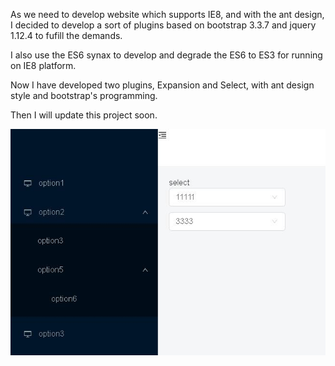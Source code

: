 As we need to develop website which supports IE8, and with the ant design, I decided to develop a sort of plugins based on bootstrap 3.3.7 and jquery 1.12.4 to fufill the demands.

I also use the ES6 synax to develop and degrade the ES6 to ES3 for running on IE8 platform.

Now I have developed two plugins, Expansion and Select, with ant design style and bootstrap's programming.

Then I will update this project soon.

![](https://github.com/hengtianjiya/Bootstrap-Extend/blob/master/public/img/expansion%20and%20select.jpg)